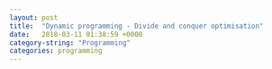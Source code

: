 ```yaml
---
layout: post
title:  "Dynamic programming - Divide and conquer optimisation"
date:   2018-03-11 01:38:59 +0000
category-string: "Programming"
categories: programming
---
```


